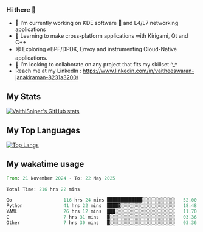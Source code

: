 ### Hi there 👋

- 🔭 I’m currently working on KDE software 💓 and L4/L7 networking applications 
- 📖 Learning to make cross-platform applications with Kirigami, Qt and C++
- 🕸️ Exploring eBPF/DPDK, Envoy and instrumenting Cloud-Native applications. 
- 👯 I’m looking to collaborate on any project that fits my skillset ^_^
- Reach me at my LinkedIn : https://www.linkedin.com/in/vaitheeswaran-janakiraman-8231a3200/

## My Stats
[![VaithiSniper's GitHub stats](https://github-readme-stats.vercel.app/api?username=VaithiSniper&hide=stars&theme=radical)](https://github.com/anuraghazra/github-readme-stats)

## My Top Languages

[![Top Langs](https://github-readme-stats.vercel.app/api/top-langs/?username=VaithiSniper&layout=compact)](https://github.com/anuraghazra/github-readme-stats)

## My wakatime usage

<!--START_SECTION:waka-->

```rust
From: 21 November 2024 - To: 22 May 2025

Total Time: 216 hrs 22 mins

Go                   116 hrs 24 mins █████████████░░░░░░░░░░░░   52.00 %
Python               41 hrs 22 mins  ████▓░░░░░░░░░░░░░░░░░░░░   18.48 %
YAML                 26 hrs 12 mins  ███░░░░░░░░░░░░░░░░░░░░░░   11.70 %
C                    7 hrs 31 mins   █░░░░░░░░░░░░░░░░░░░░░░░░   03.36 %
Other                7 hrs 30 mins   █░░░░░░░░░░░░░░░░░░░░░░░░   03.36 %
```

<!--END_SECTION:waka-->
